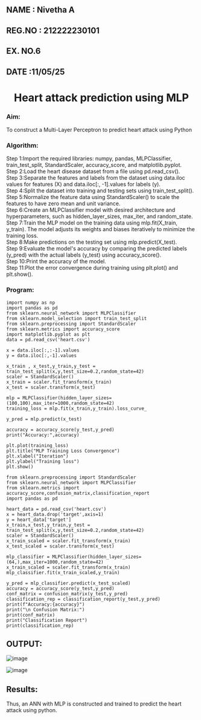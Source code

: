 ## NAME : Nivetha A
## REG.NO : 212222230101
## EX. NO.6
## DATE :11/05/25
<H1 ALIGN =CENTER>Heart attack prediction using MLP</H1>
<H3>Aim:</H3>  To construct a  Multi-Layer Perceptron to predict heart attack using Python
<H3>Algorithm:</H3>
Step 1:Import the required libraries: numpy, pandas, MLPClassifier, train_test_split, StandardScaler, accuracy_score, and matplotlib.pyplot.<BR>
Step 2:Load the heart disease dataset from a file using pd.read_csv().<BR>
Step 3:Separate the features and labels from the dataset using data.iloc values for features (X) and data.iloc[:, -1].values for labels (y).<BR>
Step 4:Split the dataset into training and testing sets using train_test_split().<BR>
Step 5:Normalize the feature data using StandardScaler() to scale the features to have zero mean and unit variance.<BR>
Step 6:Create an MLPClassifier model with desired architecture and hyperparameters, such as hidden_layer_sizes, max_iter, and random_state.<BR>
Step 7:Train the MLP model on the training data using mlp.fit(X_train, y_train). The model adjusts its weights and biases iteratively to minimize the training loss.<BR>
Step 8:Make predictions on the testing set using mlp.predict(X_test).<BR>
Step 9:Evaluate the model's accuracy by comparing the predicted labels (y_pred) with the actual labels (y_test) using accuracy_score().<BR>
Step 10:Print the accuracy of the model.<BR>
Step 11:Plot the error convergence during training using plt.plot() and plt.show().<BR>
<H3>Program: </H3>

```
import numpy as np
import pandas as pd
from sklearn.neural_network import MLPClassifier
from sklearn.model_selection import train_test_split
from sklearn.preprocessing import StandardScaler
from sklearn.metrics import accuracy_score
import matplotlib.pyplot as plt
data = pd.read_csv('heart.csv')

x = data.iloc[:,:-1].values
y = data.iloc[:,-1].values

x_train , x_test,y_train,y_test = train_test_split(x,y,test_size=0.2,random_state=42)
scaler = StandardScaler()
x_train = scaler.fit_transform(x_train)
x_test = scaler.transform(x_test)

mlp = MLPClassifier(hidden_layer_sizes=(100,100),max_iter=1000,random_state=42)
training_loss = mlp.fit(x_train,y_train).loss_curve_

y_pred = mlp.predict(x_test)

accuracy = accuracy_score(y_test,y_pred)
print("Accuracy:",accuracy)

plt.plot(training_loss)
plt.title("MLP Training Loss Convergence")
plt.xlabel("Iteration")
plt.ylabel("Training loss")
plt.show()

```
```
from sklearn.preprocessing import StandardScaler
from sklearn.neural_network import MLPClassifier
from sklearn.metrics import accuracy_score,confusion_matrix,classification_report
import pandas as pd

heart_data = pd.read_csv('heart.csv')
x = heart_data.drop('target',axis=1)
y = heart_data['target']
x_train,x_test,y_train,y_test = train_test_split(x,y,test_size=0.2,random_state=42)
scaler = StandardScaler()
x_train_scaled = scaler.fit_transform(x_train)
x_test_scaled = scaler.transform(x_test)

mlp_classifier = MLPClassifier(hidden_layer_sizes=(64,),max_iter=1000,random_state=42)
x_train_scaled = scaler.fit_transform(x_train)
mlp_classifier.fit(x_train_scaled,y_train)

y_pred = mlp_classifier.predict(x_test_scaled)
accuracy = accuracy_score(y_test,y_pred)
conf_matrix = confusion_matrix(y_test,y_pred)
classification_rep = classification_report(y_test,y_pred)
print(f"Accuracy:{accuracy}")
print("\n Confusion Matrix:")
print(conf_matrix)
print("Classification Report")
print(classification_rep)
```
## OUTPUT:

![image](https://github.com/user-attachments/assets/526327d8-ac3f-46fe-94e9-22b49f77f524)


![image](https://github.com/user-attachments/assets/138425b3-d2f0-4fb3-87cb-72d476b8c97b)


## Results:
Thus, an ANN with MLP is constructed and trained to predict the heart attack using python.
